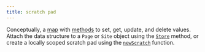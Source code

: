 ```yaml
---
title: scratch pad
---
```


Conceptually, a [map](g) with [methods](g) to set, get, update, and delete values. Attach the data structure to a `Page` or `Site` object using the [`Store`] method, or create a locally scoped scratch pad using the [`newScratch`] function.

[`Store`]: /methods/page/store/
[`newScratch`]: /functions/collections/newscratch/
